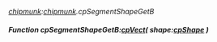_[chipmunk](../../modules/chipmunk/chipmunk-module.md):[chipmunk](../../modules/chipmunk/chipmunk-module.md).cpSegmentShapeGetB_
##### Function cpSegmentShapeGetB:[cpVect](../../modules/chipmunk/chipmunk-cpvect.md)( shape:[cpShape](../../modules/chipmunk/chipmunk-cpshape.md) )
